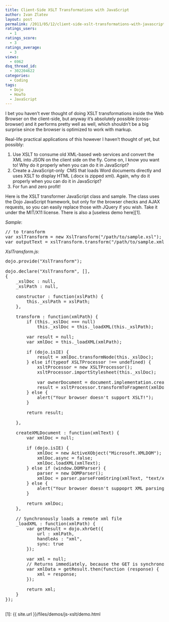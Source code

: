 ```yaml
---
title: Client-Side XSLT Transformations with JavaScript
author: Ivan Zlatev
layout: post
permalink: /2011/05/12/client-side-xslt-transformations-with-javascript/
ratings_users:
  - 1
ratings_score:
  - 3
ratings_average:
  - 3
views:
  - 6962
dsq_thread_id:
  - 302204622
categories:
  - Coding
tags:
  - Dojo
  - HowTo
  - JavaScript
---
```

I bet you haven&#8217;t ever thought of doing XSLT transformations inside the Web Browser on the client-side, but anyway it&#8217;s absolutely possible (cross-browser) and it performs pretty well as well, which shouldn&#8217;t be a big surprise since the browser is optimized to work with markup.

Real-life practical applications of this however I haven&#8217;t thought of yet, but possibly:

  1. Use XSLT to consume old XML-based web services and convert the XML into JSON on the client side on the fly. Come on, I know you want to! Why do it properly when you can do it in JavaScript?
  2. Create a JavaScript-only  CMS that loads Word documents directly and uses XSLT to display HTML (.docx is zipped xml). Again, why do it properly when you can do it in JavaScript?
  3. For fun and zero profit!

Here is the XSLT transformer JavaScript class and sample. The class uses the Dojo JavaScript framework, but only for the browser checks and AJAX requests, so you can easily replace those with JQuery if you wish. Take it under the MIT/X11 license. There is also a [useless demo here][1].

*Sample*:

<pre class="brush: jscript; title: ; notranslate" title="">// to transform
var xslTransform = new XslTransform("/path/to/sample.xsl");
var outputText = xslTransform.transform("/path/to/sample.xml");
</pre>

*XslTransform.js*:

<pre class="brush: jscript; title: ; notranslate" title="">dojo.provide("XslTransform");

dojo.declare("XslTransform", [],
{
	_xslDoc : null,
	_xslPath : null,

	constructor : function(xslPath) {
		this._xslPath = xslPath;
	},

	transform : function(xmlPath) {
		if (this._xslDoc === null)
			this._xslDoc = this._loadXML(this._xslPath);

		var result = null;
		var xmlDoc = this._loadXML(xmlPath);

		if (dojo.isIE) {
			result = xmlDoc.transformNode(this._xslDoc);
		} else if(typeof XSLTProcessor !== undefined) {
			xsltProcessor = new XSLTProcessor();
	  		xsltProcessor.importStylesheet(this._xslDoc);

	  		var ownerDocument = document.implementation.createDocument("", "", null);
	  		result = xsltProcessor.transformToFragment(xmlDoc, ownerDocument);
		} else {
			alert("Your browser doesn't support XSLT!");
		}

		return result;

	},

	createXMLDocument : function(xmlText) {
		var xmlDoc = null;

		if (dojo.isIE) {
			xmlDoc = new ActiveXObject("Microsoft.XMLDOM");
			xmlDoc.async = false;
			xmlDoc.loadXML(xmlText);
		} else if (window.DOMParser) {
			parser = new DOMParser();
			xmlDoc = parser.parseFromString(xmlText, "text/xml");
		} else {
			alert("Your browser doesn't suppoprt XML parsing!");
		}

		return xmlDoc;
	},

	// Synchronously loads a remote xml file
	_loadXML : function(xmlPath) {
		var getResult = dojo.xhrGet({
			url : xmlPath,
			handleAs : "xml",
			sync: true
		});

		var xml = null;
		// Returns immediately, because the GET is synchronous.
		var xmlData = getResult.then(function (response) {
			xml = response;
		});

		return xml;
	}
});

</pre>

 [1]: {{ site.url }}/files/demos/js-xslt/demo.html